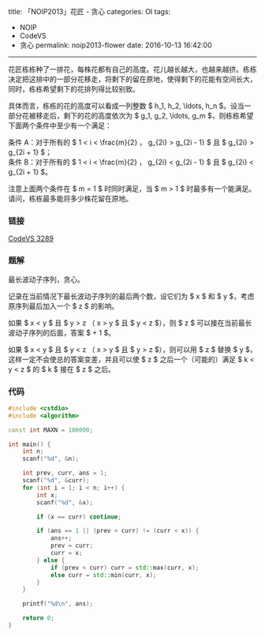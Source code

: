 title: 「NOIP2013」花匠 - 贪心
categories: OI
tags: 
  - NOIP
  - CodeVS
  - 贪心
permalink: noip2013-flower
date: 2016-10-13 16:42:00
---

花匠栋栋种了一排花，每株花都有自己的高度。花儿越长越大，也越来越挤。栋栋决定把这排中的一部分花移走，将剩下的留在原地，使得剩下的花能有空间长大，同时，栋栋希望剩下的花排列得比较别致。

具体而言，栋栋的花的高度可以看成一列整数 $ h_1, h_2, \ldots, h_n $。设当一部分花被移走后，剩下的花的高度依次为 $ g_1, g_2, \ldots, g_m $，则栋栋希望下面两个条件中至少有一个满足：

条件 A：对于所有的 $ 1 < i < \frac{m}{2} $，$ g_{2i} > g_{2i - 1} $ 且 $ g_{2i} > g_{2i + 1} $；  
条件 B：对于所有的 $ 1 < i < \frac{m}{2} $，$ g_{2i} < g_{2i - 1} $ 且 $ g_{2i} < g_{2i + 1} $。

注意上面两个条件在 $ m = 1 $ 时同时满足，当 $ m > 1 $ 时最多有一个能满足。  
请问，栋栋最多能将多少株花留在原地。

<!-- more -->

### 链接
[CodeVS 3289](http://codevs.cn/problem/3289/)

### 题解
最长波动子序列，贪心。

记录在当前情况下最长波动子序列的最后两个数，设它们为 $ x $ 和 $ y $，考虑原序列最后加入一个 $ z $ 的影响。

如果 $ x < y $ 且 $ y > z $（$ x > y $ 且 $ y < z $），则 $ z $ 可以接在当前最长波动子序列的后面，答案 $ + 1 $。

如果 $ x < y $ 且 $ y < z $（$ x > y $ 且 $ y > z $），则可以用 $ z $ 替换 $ y $，这样一定不会使总的答案变差，并且可以使 $ z $ 之后一个（可能的）满足 $ k < y < z $ 的 $ k $ 接在 $ z $ 之后。

### 代码
```c++
#include <cstdio>
#include <algorithm>

const int MAXN = 100000;

int main() {
	int n;
	scanf("%d", &n);

	int prev, curr, ans = 1;
	scanf("%d", &curr);
	for (int i = 1; i < n; i++) {
		int x;
		scanf("%d", &x);

		if (x == curr) continue;

		if (ans == 1 || (prev < curr) != (curr < x)) {
			ans++;
			prev = curr;
			curr = x;
		} else {
			if (prev < curr) curr = std::max(curr, x);
			else curr = std::min(curr, x);
		}
	}

	printf("%d\n", ans);

	return 0;
}
```